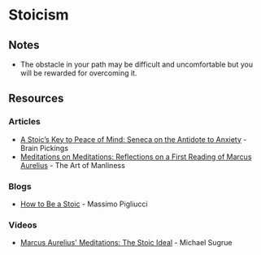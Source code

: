 # Stoicism

## Notes

* The obstacle in your path may be difficult and uncomfortable but you will be rewarded for overcoming it.

## Resources

### Articles

* [A Stoic’s Key to Peace of Mind: Seneca on the Antidote to Anxiety](https://www.brainpickings.org/2017/08/27/seneca-anxiety/) - Brain Pickings
* [Meditations on Meditations: Reflections on a First Reading of Marcus Aurelius](https://www.artofmanliness.com/articles/meditations-first-reading-aurelius-meditations/) - The Art of Manliness

### Blogs

* [How to Be a Stoic](https://howtobeastoic.wordpress.com/) - Massimo Pigliucci

### Videos

* [Marcus Aurelius' Meditations: The Stoic Ideal](https://www.youtube.com/watch?v=Auuk1y4DRgk) - Michael Sugrue

